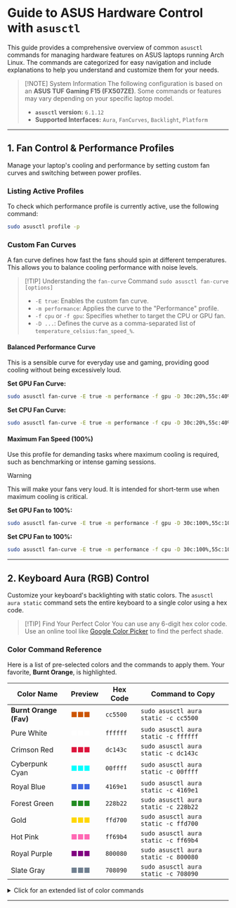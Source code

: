 # Guide to ASUS Hardware Control with `asusctl`

This guide provides a comprehensive overview of common `asusctl` commands for managing hardware features on ASUS laptops running Arch Linux. The commands are categorized for easy navigation and include explanations to help you understand and customize them for your needs.

> [!NOTE] System Information
> The following configuration is based on an **ASUS TUF Gaming F15 (FX507ZE)**. Some commands or features may vary depending on your specific laptop model.
>
> - **`asusctl` version:** `6.1.12`
> - **Supported Interfaces:** `Aura`, `FanCurves`, `Backlight`, `Platform`

---

## 1. Fan Control & Performance Profiles

Manage your laptop's cooling and performance by setting custom fan curves and switching between power profiles.

### Listing Active Profiles

To check which performance profile is currently active, use the following command:

```bash
sudo asusctl profile -p
```

### Custom Fan Curves

A fan curve defines how fast the fans should spin at different temperatures. This allows you to balance cooling performance with noise levels.

> [!TIP] Understanding the `fan-curve` Command
> `sudo asusctl fan-curve [options]`
> - `-E true`: Enables the custom fan curve.
> - `-m performance`: Applies the curve to the "Performance" profile.
> - `-f cpu` or `-f gpu`: Specifies whether to target the CPU or GPU fan.
> - `-D ...`: Defines the curve as a comma-separated list of `temperature_celsius:fan_speed_%`.

#### Balanced Performance Curve

This is a sensible curve for everyday use and gaming, providing good cooling without being excessively loud.

**Set GPU Fan Curve:**
```bash
sudo asusctl fan-curve -E true -m performance -f gpu -D 30c:20%,55c:40%,59c:45%,62c:50%,65c:57%,67c:60%,70c:70%,72c:85%
```

**Set CPU Fan Curve:**
```bash
sudo asusctl fan-curve -E true -m performance -f cpu -D 30c:20%,55c:40%,59c:45%,62c:50%,65c:57%,67c:60%,70c:70%,72c:85%
```

#### Maximum Fan Speed (100%)

Use this profile for demanding tasks where maximum cooling is required, such as benchmarking or intense gaming sessions.

> [!WARNING]
> This will make your fans very loud. It is intended for short-term use when maximum cooling is critical.

**Set GPU Fan to 100%:**
```bash
sudo asusctl fan-curve -E true -m performance -f gpu -D 30c:100%,55c:100%,59c:100%,62c:100%,65c:100%,67c:100%,70c:100%,72c:100%
```

**Set CPU Fan to 100%:**
```bash
sudo asusctl fan-curve -E true -m performance -f cpu -D 30c:100%,55c:100%,59c:100%,62c:100%,65c:100%,67c:100%,70c:100%,72c:100%
```

---

## 2. Keyboard Aura (RGB) Control

Customize your keyboard's backlighting with static colors. The `asusctl aura static` command sets the entire keyboard to a single color using a hex code.

> [!TIP] Find Your Perfect Color
> You can use any 6-digit hex color code. Use an online tool like [Google Color Picker](https://www.google.com/search?q=color+picker) to find the perfect shade.

### Color Command Reference

Here is a list of pre-selected colors and the commands to apply them. Your favorite, **Burnt Orange**, is highlighted.

| Color Name | Preview | Hex Code | Command to Copy |
|---|---|---|---|
| **Burnt Orange (Fav)** | <span style="color:#cc5500">■■■</span> | `cc5500` | `sudo asusctl aura static -c cc5500` |
| Pure White | <span style="color:#ffffff">■■■</span> | `ffffff` | `sudo asusctl aura static -c ffffff` |
| Crimson Red | <span style="color:#dc143c">■■■</span> | `dc143c` | `sudo asusctl aura static -c dc143c` |
| Cyberpunk Cyan | <span style="color:#00ffff">■■■</span> | `00ffff` | `sudo asusctl aura static -c 00ffff` |
| Royal Blue | <span style="color:#4169e1">■■■</span> | `4169e1` | `sudo asusctl aura static -c 4169e1` |
| Forest Green | <span style="color:#228b22">■■■</span> | `228b22` | `sudo asusctl aura static -c 228b22` |
| Gold | <span style="color:#ffd700">■■■</span> | `ffd700` | `sudo asusctl aura static -c ffd700` |
| Hot Pink | <span style="color:#ff69b4">■■■</span> | `ff69b4` | `sudo asusctl aura static -c ff69b4` |
| Royal Purple | <span style="color:#800080">■■■</span> | `800080` | `sudo asusctl aura static -c 800080` |
| Slate Gray | <span style="color:#708090">■■■</span> | `708090` | `sudo asusctl aura static -c 708090` |

<details>
<summary>Click for an extended list of color commands</summary>

| Color Name | Hex Code | Command to Copy |
|---|---|---|
| Blood Red | `880808` | `sudo asusctl aura static -c 880808` |
| Lime Green | `00ff00` | `sudo asusctl aura static -c 00ff00` |
| Deep Blue | `0000ff` | `sudo asusctl aura static -c 0000ff` |
| Electric Yellow | `ffff00` | `sudo asusctl aura static -c ffff00` |
| Turquoise | `40e0d0` | `sudo asusctl aura static -c 40e0d0` |
| Shocking Magenta | `ff00ff` | `sudo asusctl aura static -c ff00ff` |
| Vibrant Orange | `ffa500` | `sudo asusctl aura static -c ffa500` |
| Indigo | `4b0082` | `sudo asusctl aura static -c 4b0082` |
| Violet | `ee82ee` | `sudo asusctl aura static -c ee82ee` |
| Lavender | `e6e6fa` | `sudo asusctl aura static -c e6e6fa` |
| Sky Blue | `87ceeb` | `sudo asusctl aura static -c 87ceeb` |
| Steel Blue | `4682b4` | `sudo asusctl aura static -c 4682b4` |
| Navy Blue | `000080` | `sudo asusctl aura static -c 000080` |
| Maroon | `800000` | `sudo asusctl aura static -c 800000` |
| Teal | `008080` | `sudo asusctl aura static -c 008080` |
| Coral | `ff7f50` | `sudo asusctl aura static -c ff7f50` |
| Mint Green | `98ff98` | `sudo asusctl aura static -c 98ff98` |
| Chartreuse | `7fff00` | `sudo asusctl aura static -c 7fff00` |
| Plum | `dda0dd` | `sudo asusctl aura static -c dda0dd` |
| Silver | `c0c0c0` | `sudo asusctl aura static -c c0c0c0` |

</details>

---

